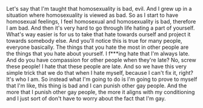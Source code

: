  Let's say that I'm taught that homosexuality is bad, evil. And I grew up in a situation where homosexuality is viewed as bad. So as I start to have homosexual feelings, I feel homosexual and homosexuality is bad, therefore I am bad. And then it's very hard to go through life hating a part of yourself. What's way easier is for us to take that hate towards ourself and project it towards somebody else. And you'll notice this is true for many people, everyone basically. The things that you hate the most in other people are the things that you hate about yourself. I f***ing hate that I'm always late. And do you have compassion for other people when they're late? No, screw these people! I hate that these people are late. And so we have this very simple trick that we do that when I hate myself, because I can't fix it, right? It's who I am. So instead what I'm going to do is I'm going to prove to myself that I'm like, this thing is bad and I can punish other gay people. And the more that I punish other gay people, the more it aligns with my conditioning and I just sort of don't have to worry about the fact that I'm gay.